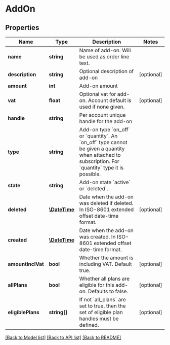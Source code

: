 # AddOn

## Properties
Name | Type | Description | Notes
------------ | ------------- | ------------- | -------------
**name** | **string** | Name of add-on. Will be used as order line text. | 
**description** | **string** | Optional description of add-on | [optional] 
**amount** | **int** | Add-on amount | 
**vat** | **float** | Optional vat for add-on. Account default is used if none given. | [optional] 
**handle** | **string** | Per account unique handle for the add-on | 
**type** | **string** | Add-on type &#x60;on_off&#x60; or &#x60;quantity&#x60;. An &#x60;on_off&#x60; type cannot be given a quantity when attached to subscription. For &#x60;quantity&#x60; type it is possible. | 
**state** | **string** | Add-on state &#x60;active&#x60; or &#x60;deleted&#x60;. | 
**deleted** | [**\DateTime**](\DateTime.md) | Date when the add-on was deleted if deleted. In ISO-8601 extended offset date-time format. | [optional] 
**created** | [**\DateTime**](\DateTime.md) | Date when the add-on was created. In ISO-8601 extended offset date-time format. | 
**amountInclVat** | **bool** | Whether the amount is including VAT. Default true. | [optional] 
**allPlans** | **bool** | Whether all plans are eligible for this add-on. Defaults to false. | [optional] 
**eligiblePlans** | **string[]** | If not &#x60;all_plans&#x60; are set to true, then the set of eligible plan handles must be defined. | [optional] 

[[Back to Model list]](../README.md#documentation-for-models) [[Back to API list]](../README.md#documentation-for-api-endpoints) [[Back to README]](../README.md)


